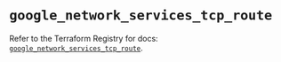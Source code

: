 # `google_network_services_tcp_route`

Refer to the Terraform Registry for docs: [`google_network_services_tcp_route`](https://registry.terraform.io/providers/hashicorp/google/6.42.0/docs/resources/network_services_tcp_route).
